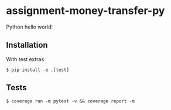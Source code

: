 # assignment-money-transfer-py
Python hello world!

## Installation
With test extras
```
$ pip install -e .[test]
```

## Tests

```
$ coverage run -m pytest -v && coverage report -m
```